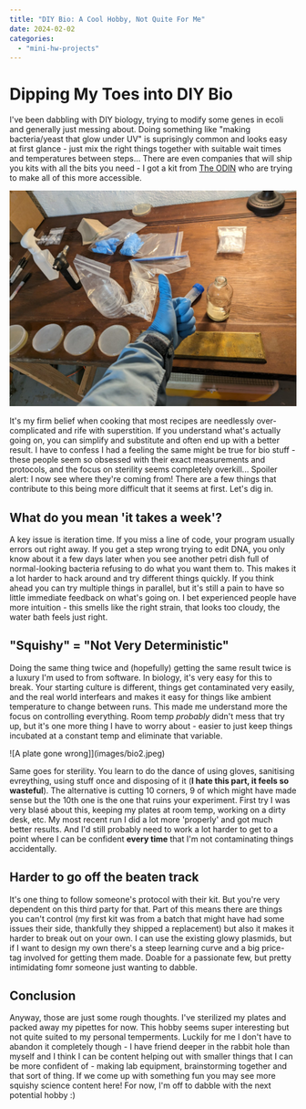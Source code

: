 ```yaml
---
title: "DIY Bio: A Cool Hobby, Not Quite For Me"
date: 2024-02-02
categories: 
  - "mini-hw-projects"
---
```


# Dipping My Toes into DIY Bio

I've been dabbling with DIY biology, trying to modify some genes in ecoli and generally just messing about. Doing something like "making bacteria/yeast that glow under UV" is suprisingly common and looks easy at first glance - just mix the right things together with suitable wait times and temperatures between steps... There are even companies that will ship you kits with all the bits you need - I got a kit from [The ODIN](https://www.the-odin.com/) who are trying to make all of this more accessible.

![Laying out the bits needed for my first experiment](images/bio1.jpeg)

It's my firm belief when cooking that most recipes are needlessly over-complicated and rife with superstition. If you understand what's actually going on, you can simplify and substitute and often end up with a better result. I have to confess I had a feeling the same might be true for bio stuff - these people seem so obsessed with their exact measurements and protocols, and the focus on sterility seems completely overkill... Spoiler alert: I now see where they're coming from! There are a few things that contribute to this being more difficult that it seems at first. Let's dig in.

## What do you mean 'it takes a week'?

A key issue is iteration time. If you miss a line of code, your program usually errors out right away. If you get a step wrong trying to edit DNA, you only know about it a few days later when you see another petri dish full of normal-looking bacteria refusing to do what you want them to. This makes it a lot harder to hack around and try different things quickly. If you think ahead you can try multiple things in parallel, but it's still a pain to have so little immediate feedback on what's going on. I bet experienced people have more intuition - this smells like the right strain, that looks too cloudy, the water bath feels just right.

## "Squishy" = "Not Very Deterministic"

Doing the same thing twice and (hopefully) getting the same result twice is a luxury I'm used to from software. In biology, it's very easy for this to break. Your starting culture is different, things get contaminated very easily, and the real world interfears and makes it easy for things like ambient temperature to change between runs. This made me understand more the focus on controlling everything. Room temp *probably* didn't mess that try up, but it's one more thing I have to worry about - easier to just keep things incubated at a constant temp and eliminate that variable.

![A plate gone wrong]](images/bio2.jpeg)

Same goes for sterility. You learn to do the dance of using gloves, sanitising evreything, using stuff once and disposing of it (**I hate this part, it feels so wasteful**). The alternative is cutting 10 corners, 9 of which might have made sense but the 10th one is the one that ruins your experiment. First try I was very blasé about this, keeping my plates at room temp, working on a dirty desk, etc. My most recent run I did a lot more 'properly' and got much better results. And I'd still probably need to work a lot harder to get to a point where I can be confident **every time** that I'm not contaminating things accidentally.

## Harder to go off the beaten track

It's one thing to follow someone's protocol with their kit. But you're very dependent on this third party for that. Part of this means there are things you can't control (my first kit was from a batch that might have had some issues their side, thankfully they shipped a replacement) but also it makes it harder to break out on your own. I can use the existing glowy plasmids, but if I want to design my own there's a steep learning curve and a big price-tag involved for getting them made. Doable for a passionate few, but pretty intimidating fomr someone just wanting to dabble. 

## Conclusion

Anyway, those are just some rough thoughts. I've sterilized my plates and packed away my pipettes for now. This hobby seems super interesting but not quite suited to my personal temperments. Luckily for me I don't have to abandon it completely though - I have  friend deeper in the rabbit hole than myself and I think I can be content helping out with smaller things that I can be more confident of - making lab equipment, brainstorming together and that sort of thing. If we come up with something fun you may see more squishy science content here! For now, I'm off to dabble with the next potential hobby :)